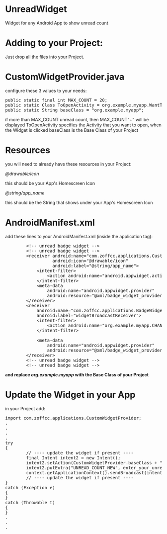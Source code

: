 # UnreadWidget
Widget for any Android App to show unread count

# Adding to your Project:
Just drop all the files into your Project.

# CustomWidgetProvider.java

configure these 3 values to your needs:
<pre>
public static final int MAX_COUNT = 20;
public static Class ToOpenActivity = org.example.myapp.WantToStartThisActivity.class;
public static String baseClass = "org.example.myapp";
</pre>

if more than MAX_COUNT unread count, then MAX_COUNT"+" will be displayed
ToOpenActivity specifies the Activity that you want to open, when the Widget is clicked
baseClass is the Base Class of your Project

# Resources

you will need to already have these resources in your Project:

*@drawable/icon*

this should be your App's Homescreen Icon

*@string/app_name*

this should be the String that shows under your App's Homescreen Icon


# AndroidManifest.xml

add these lines to your AndroidManifest.xml (inside the application tag):
<pre>
        &lt;!-- unread badge widget --&gt;
        &lt;!-- unread badge widget --&gt;
        &lt;receiver android:name="com.zoffcc.applications.CustomWidgetProvider"
                  android:icon="@drawable/icon"
                  android:label="@string/app_name"&gt;
            &lt;intent-filter&gt;
                &lt;action android:name="android.appwidget.action.APPWIDGET_UPDATE"/&gt;
            &lt;/intent-filter&gt;
            &lt;meta-data
                android:name="android.appwidget.provider"
                android:resource="@xml/badge_widget_provider"/&gt;
        &lt;/receiver&gt;
        &lt;receiver
            android:name="com.zoffcc.applications.BadgeWidgetIntentReceiver"
            android:label="widgetBroadcastReceiver"&gt;
            &lt;intent-filter&gt;
                &lt;action android:name="org.example.myapp.CHANGE_BADGE" /&gt;
            &lt;/intent-filter&gt;

            &lt;meta-data
                android:name="android.appwidget.provider"
                android:resource="@xml/badge_widget_provider" /&gt;
        &lt;/receiver&gt;
        &lt;!-- unread badge widget --&gt;
        &lt;!-- unread badge widget --&gt;
</pre>

<B>and replace
*org.example.myapp*
with the Base Class of your Project</B>

# Update the Widget in your App

in your Project add:

<pre>
import com.zoffcc.applications.CustomWidgetProvider;
.
.
.
.
try
{
        // ---- update the widget if present ----
        final Intent intent2 = new Intent();
        intent2.setAction(CustomWidgetProvider.baseClass + ".CHANGE_BADGE");
        intent2.putExtra("UNREAD_COUNT_NEW", enter_your_unread_count_here_as_integer);
        context.getApplicationContext().sendBroadcast(intent2);
        // ---- update the widget if present ----
}
catch (Exception e)
{
}
catch (Throwable t)
{
}
.
.
.
</pre>



